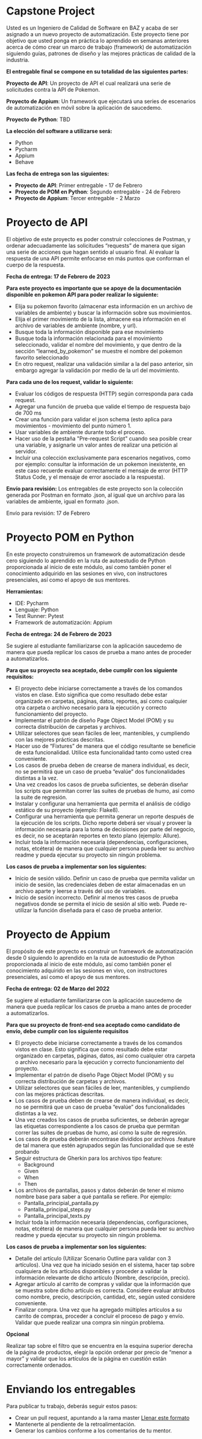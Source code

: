 # Capstone Project

Usted es un Ingeniero de Calidad de Software en BAZ y acaba de ser asignado a un nuevo proyecto de automatización. Este proyecto tiene por objetivo que usted ponga en práctica lo aprendido en semanas anteriores acerca de cómo crear un marco de trabajo (framework) de automatización siguiendo guías, patrones de diseño y las mejores prácticas de calidad de la industria.

**El entregable final se compone en su totalidad de las siguientes partes:**

**Proyecto de API**: Un proyecto de API el cual realizará una serie de solicitudes contra la API de Pokemon. 

**Proyecto de Appium**: Un framework que ejecutará una series de escenarios de automatización en móvil sobre la aplicación de  saucedemo. 

**Proyecto de Python**: TBD


**La elección del software a utilizarse será:**
- Python
- Pycharm
- Appium
- Behave

**Las fecha de entrega son las siguientes:**
- **Proyecto de API**: Primer entregable - 17 de Febrero
- **Proyecto de POM en Python**: Segundo entregable - 24 de Febrero
- **Proyecto de Appium**: Tercer entregable - 2 Marzo



# Proyecto de API
El objetivo de este proyecto es poder construir colecciones de Postman, y ordenar adecuadamente las solicitudes “requests” de manera que sigan una serie de acciones que hagan sentido al usuario final. Al evaluar la respuesta de una API permite enfocarse en más puntos que conforman el cuerpo de la respuesta.

**Fecha de entrega: 17 de Febrero de 2023**

**Para este proyecto es importante que se apoye de la documentación disponible en pokemon API para poder realizar lo siguiente:**
- Elija su pokemon favorito (almacenar esta información en un archivo de variables de ambiente) y buscar la información sobre sus movimientos.
- Elija el primer movimiento de la lista, almacene esa información en el archivo de variables de ambiente (nombre, y url).
- Busque toda la información disponible para ese movimiento
- Busque toda la información relacionada para el movimiento seleccionado, validar el nombre del movimiento, y que dentro de la sección “learned_by_pokemon” se muestre el nombre del pokemon favorito seleccionado
- En otro request, realizar una validación similar a la del paso anterior, sin embargo agregar la validación por medio de la url del movimiento.

**Para cada uno de los request, validar lo siguiente:**
- Evaluar los códigos de respuesta (HTTP) según corresponda para cada request.
- Agregar una función de prueba que valide el tiempo de respuesta bajo de 700 ms
- Crear una función para validar el json schema (esto aplica para movimientos - movimiento del punto número 1.
- Usar variables de ambiente durante todo el proceso.
- Hacer uso de la pestaña "Pre-request Script" cuando sea posible crear una variable, y asignarle un valor antes de realizar una petición al servidor.
- Incluir una colección exclusivamente para escenarios negativos, como por ejemplo: consultar la información de un pokemon inexistente, en este caso recuerde evaluar correctamente el mensaje de error (HTTP Status Code, y el mensaje de error asociado a la respuesta).

**Envío para revisión:** 
Los entregables de este proyecto son la colección generada por Postman en formato .json, al igual que un archivo para las variables de ambiente, igual en formato .json.

Envío para revisión: 17 de Febrero


# Proyecto POM en Python
En este proyecto construiremos un framework de automatización desde cero siguiendo lo aprendido en la ruta de autoestudio de Python proporcionada al inicio de este módulo, así como también poner el conocimiento adquirido en las sesiones en vivo, con instructores presenciales, así como el apoyo de sus mentores. 

**Herramientas:**
- IDE: Pycharm
- Lenguaje: Python
- Test Runner: Pytest
- Framework de automatización: Appium

**Fecha de entrega: 24 de Febrero de 2023**

Se sugiere al estudiante familiarizarse con la aplicación saucedemo de manera que pueda replicar los casos de prueba a mano antes de proceder a automatizarlos. 

**Para que su proyecto sea aceptado, debe cumplir con los siguiente requisitos:**
- El proyecto debe iniciarse correctamente a través de los comandos vistos en clase. Esto significa que como resultado debe estar organizado en carpetas, páginas, datos, reportes, así como cualquier otra carpeta o archivo necesario para la ejecución y correcto funcionamiento del proyecto.
- Implementar el patrón de diseño Page Object Model (POM) y su correcta distribución de carpetas y archivos.
- Utilizar selectores que sean fáciles de leer, mantenibles, y cumpliendo con las mejores prácticas descritas.
- Hacer uso de “Fixtures” de manera que el código resultante se beneficie de esta funcionalidad. Utilice esta funcionalidad tanto como usted crea conveniente.
- Los casos de prueba deben de crearse de manera individual, es decir, no se permitirá que un caso de prueba “evalúe” dos funcionalidades distintas a la vez.
- Una vez creados los casos de prueba suficientes, se deberán diseñar los scripts que permitan correr las suites de pruebas de humo, así como la suite de regresión.
- Instalar y configurar una herramienta que permita el análisis de código estático de su proyecto (ejemplo: Flake8).
- Configurar una herramienta que permita generar un reporte después de la ejecución de los scripts. Dicho reporte deberá ser visual y proveer la información necesaria para la toma de decisiones por parte del negocio, es decir, no se aceptarán reportes en texto plano (ejemplo: Allure).
- Incluir toda la información necesaria (dependencias, configuraciones, notas, etcétera) de manera que cualquier persona pueda leer su archivo readme y pueda ejecutar su proyecto sin ningún problema.


**Los casos de prueba a implementar son los siguientes:**
- Inicio de sesión válido. Definir un caso de prueba que permita validar un inicio de sesión, las credenciales deben de estar almacenadas en un archivo aparte y leerse a través del uso de variables.
- Inicio de sesión incorrecto. Definir al menos tres casos de prueba negativos donde se permita el inicio de sesión al sitio web. Puede re-utilizar la función diseñada para el caso de prueba anterior.

# Proyecto de Appium
El propósito de este proyecto es construir un framework de automatización desde 0 siguiendo lo aprendido en la ruta de autoestudio de Python proporcionada al inicio de este módulo, así como también poner el conocimiento adquirido en las sesiones en vivo, con instructores presenciales, así como el apoyo de sus mentores. 

**Fecha de entrega: 02 de Marzo del 2022**

Se sugiere al estudiante familiarizarse con la aplicación saucedemo de manera que pueda replicar los casos de prueba a mano antes de proceder a automatizarlos. 

**Para que su proyecto de front-end sea aceptado como candidato de envío, debe cumplir con los siguiente requisitos**
- El proyecto debe iniciarse correctamente a través de los comandos vistos en clase. Esto significa que como resultado debe estar organizado en carpetas, páginas, datos, así como cualquier otra carpeta o archivo necesario para la ejecución y correcto funcionamiento del proyecto.
- Implementar el patrón de diseño Page Object Model (POM) y su correcta distribución de carpetas y archivos.
- Utilizar selectores que sean fáciles de leer, mantenibles, y cumpliendo con las mejores prácticas descritas.
- Los casos de prueba deben de crearse de manera individual, es decir, no se permitirá que un caso de prueba “evalúe” dos funcionalidades distintas a la vez.
- Una vez creados los casos de prueba suficientes, se deberán agregar las etiquetas correspondiente a los casos de prueba que permitan correr las suites de pruebas de humo, así como la suite de regresión.
- Los casos de prueba deberán encontrase divididos por archivos .feature de tal manera que estén agrupados según las funcionalidad que se esté probando
- Seguir estructura de Gherkin para los archivos tipo feature:
  - Background
  - Given
  - When
  - Then
- Los archivos de pantallas, pasos y datos deberán de tener el mismo nombre base para saber a qué pantalla se refiere. Por ejemplo:
  - Pantalla_principial_pantalla.py
  - Pantalla_principal_steps.py
  - Pantalla_principal_texts.py  
- Incluir toda la información necesaria (dependencias, configuraciones, notas, etcétera) de manera que cualquier persona pueda leer su archivo readme y pueda ejecutar su proyecto sin ningún problema.


**Los casos de prueba a implementar son los siguientes:**

- Detalle del artículo (Utilizar Scenario Outline para validar con 3 artículos). Una vez que ha iniciado sesión en el sistema, hacer tap sobre cualquiera de los artículos disponibles y proceder a validar la información relevante de dicho artículo (Nombre, descripción, precio).
- Agregar artículo al carrito de compras y validar que la información que se muestra sobre dicho artículo es correcta.  Considere evaluar atributos como nombre, precio, descripción, cantidad, etc, según usted considere conveniente.
- Finalizar compra. Una vez que ha agregado múltiples artículos a su carrito de compras, proceder a concluir el proceso de pago y envío. Validar que puede realizar una compra sin ningún problema.

**Opcional**

Realizar tap sobre el filtro que se encuentra en la esquina superior derecha de la página de productos, elegir la opción ordenar por precio de “menor a mayor” y validar que los artículos de la página en cuestión están correctamente ordenados.

# Enviando los entregables
Para publicar tu trabajo, deberás seguir estos pasos:

- Crear un pull request, apuntando a la rama master
[Llenar este formato](https://forms.gle/Eq3NFcA1xusAgqfX8)
- Mantenerte al pendiente de la retroalimentación.
- Generar los cambios conforme a los comentarios de tu mentor.

